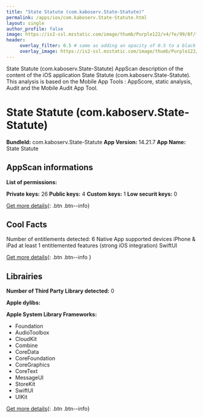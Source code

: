 ```yaml
---
title: "State Statute (com.kaboserv.State-Statute)"
permalink: /apps/ios/com.kaboserv.State-Statute.html
layout: single
author_profile: false
image: https://is2-ssl.mzstatic.com/image/thumb/Purple122/v4/fe/99/8f/fe998f8e-a3a2-f172-ae76-fb2bc3c202bf/AppIcon-1x_U007emarketing-0-0-0-8-0-0-85-220.jpeg/512x512bb.jpg
header: 
     overlay_filter: 0.5 # same as adding an opacity of 0.5 to a black background
     overlay_image: https://is2-ssl.mzstatic.com/image/thumb/Purple122/v4/fe/99/8f/fe998f8e-a3a2-f172-ae76-fb2bc3c202bf/AppIcon-1x_U007emarketing-0-0-0-8-0-0-85-220.jpeg/512x512bb.jpg
---
```

State Statute (com.kaboserv.State-Statute) AppScan description of the content of the iOS application State Statute (com.kaboserv.State-Statute). This analysis is based on the Mobile App Tools : AppScore, static analysis, Audit and the Mobile Audit App Tool.

# State Statute (com.kaboserv.State-Statute)

**BundleId:** com.kaboserv.State-Statute
**App Version:** 14.21.7
**App Name:** State Statute


## AppScan informations 

**List of permissions:** 
  
  
**Private keys:** 26
**Public keys:** 4
**Custom keys:** 1
**Low securit keys:** 0
  
[Get more details](/pricing.html){: .btn .btn--info}

## Cool Facts

Number of entitlements detected: 6
Native App
supported devices iPhone & iPad
at least 1 entitlemented features (strong iOS integration)
SwiftUI
  
[Get more details](/pricing.html){: .btn .btn--info }

## Librairies 
**Number of Third Party Library detected:** 0


**Apple dylibs:**


**Apple System Library Frameworks:**
- Foundation
- AudioToolbox
- CloudKit
- Combine
- CoreData
- CoreFoundation
- CoreGraphics
- CoreText
- MessageUI
- StoreKit
- SwiftUI
- UIKit


  
[Get more details](/pricing.html){: .btn .btn--info}

